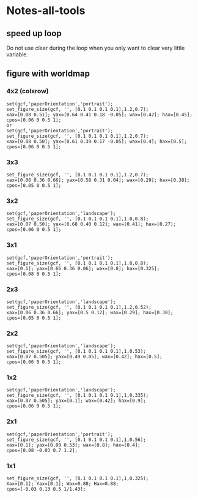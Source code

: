 # Notes-all-tools
## speed up loop
Do not use clear during the loop when you only want to clear very little variable.   




## figure with worldmap 


### 4x2 (colxrow)
```
set(gcf,'paperOrientation','portrait');
set_figure_size(gcf, '', [0.1 0.1 0.1 0.1],1.2,0.7);
xax=[0.08 0.51]; yax=[0.64 0.41 0.18 -0.05]; wax=[0.42]; hax=[0.45];
cpos=[0.06 0 0.5 1];
or
set(gcf,'paperOrientation','portrait');
set_figure_size(gcf, '', [0.1 0.1 0.1 0.1],1.2,0.7);
xax=[0.08 0.50]; yax=[0.61 0.39 0.17 -0.05]; wax=[0.4]; hax=[0.5];
cpos=[0.06 0 0.5 1];
```

### 3x3
```
set_figure_size(gcf, '', [0.1 0.1 0.1 0.1],1.2,0.7);
xax=[0.06 0.36 0.66]; yax=[0.58 0.31 0.04]; wax=[0.29]; hax=[0.38];
cpos=[0.05 0 0.5 1];
```

### 3x2
```
set(gcf,'paperOrientation','landscape');
set_figure_size(gcf, '', [0.1 0.1 0.1 0.1],1.0,0.8);
xax=[0.07 0.50]; yax=[0.68 0.40 0.12]; wax=[0.41]; hax=[0.27];
cpos=[0.06 0 0.5 1];
```

### 3x1
```
set(gcf,'paperOrientation','portrait');
set_figure_size(gcf, '', [0.1 0.1 0.1 0.1],1.0,0.8);
xax=[0.1]; yax=[0.66 0.36 0.06]; wax=[0.8]; hax=[0.325];
cpos=[0.08 0 0.5 1];
```

### 2x3
```
set(gcf,'paperOrientation','landscape');
set_figure_size(gcf, '', [0.1 0.1 0.1 0.1],1.2,0.52);
xax=[0.06 0.36 0.66]; yax=[0.5 0.12]; wax=[0.29]; hax=[0.38];
cpos=[0.05 0 0.5 1];
```

### 2x2
```
set(gcf,'paperOrientation','landscape');
set_figure_size(gcf, '', [0.1 0.1 0.1 0.1],1,0.53);
xax=[0.07 0.505]; yax=[0.49 0.05]; wax=[0.42]; hax=[0.5];
cpos=[0.06 0 0.5 1];
```

### 1x2
```
set(gcf,'paperOrientation','landscape');
set_figure_size(gcf, '', [0.1 0.1 0.1 0.1],1,0.335);
xax=[0.07 0.505]; yax=[0.1]; wax=[0.42]; hax=[0.9];
cpos=[0.06 0 0.5 1];
```

### 2x1
```
set(gcf,'paperOrientation','portrait');
set_figure_size(gcf, '', [0.1 0.1 0.1 0.1],1,0.56);
xax=[0.1]; yax=[0.09 0.53]; wax=[0.8]; hax=[0.4];
cpos=[0.08 -0.03 0.7 1.2];
```

### 1x1
```
set_figure_size(gcf, '', [0.1 0.1 0.1 0.1],1,0.325);
Xax=[0.1]; Yax=[0.1]; Wax=0.88; Hax=0.88;
cpos=[-0.03 0.13 0.5 1/1.43];
```
